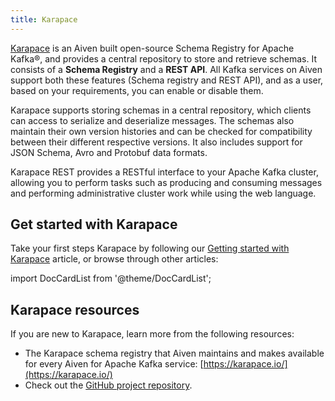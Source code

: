 ```yaml
---
title: Karapace
---
```


[Karapace](https://karapace.io/) is an Aiven built open-source Schema
Registry for Apache Kafka®, and provides a central repository to store
and retrieve schemas. It consists of a **Schema Registry** and a **REST
API**. All Kafka services on Aiven support both these features (Schema
registry and REST API), and as a user, based on your requirements, you
can enable or disable them.

Karapace supports storing schemas in a central repository, which clients
can access to serialize and deserialize messages. The schemas also
maintain their own version histories and can be checked for
compatibility between their different respective versions. It also
includes support for JSON Schema, Avro and Protobuf data formats.

Karapace REST provides a RESTful interface to your Apache Kafka cluster,
allowing you to perform tasks such as producing and consuming messages
and performing administrative cluster work while using the web language.

## Get started with Karapace

Take your first steps Karapace by following our
[Getting started with Karapace](/docs/products/kafka/karapace/get-started) article, or browse through other articles:

import DocCardList from '@theme/DocCardList';

<DocCardList />

## Karapace resources

If you are new to Karapace, learn more from the following resources:

-   The Karapace schema registry that Aiven maintains and makes
    available for every Aiven for Apache Kafka service:
    [https://karapace.io/](https://karapace.io/)
-   Check out the [GitHub project
    repository](https://github.com/aiven/karapace).
